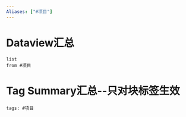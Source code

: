 ```yaml
---
Aliases: ["#项目"]
---
```

# Dataview汇总

```dataview
list
from #项目
```

# Tag Summary汇总--只对块标签生效

```add-summary
tags: #项目
```

